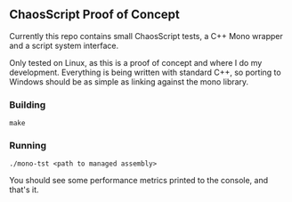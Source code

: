 ## ChaosScript Proof of Concept

Currently this repo contains small ChaosScript tests, a C++ Mono wrapper and a script system interface.

Only tested on Linux, as this is a proof of concept and where I do my development. Everything is being written
with standard C++, so porting to Windows should be as simple as linking against the mono library.

### Building

```
make
```

### Running

```
./mono-tst <path to managed assembly>
```

You should see some performance metrics printed to the console, and that's it.